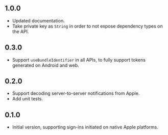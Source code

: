 ## 1.0.0

- Updated documentation.
- Take private key as `String` in order to not expose dependency types on the API.

## 0.3.0

- Support `useBundleIdentifier` in all APIs, to fully support tokens generated on Android and web.

## 0.2.0

- Support decoding server-to-server notifications from Apple.
- Add unit tests.

## 0.1.0

- Initial version, supporting sign-ins initiated on native Apple platforms. 
